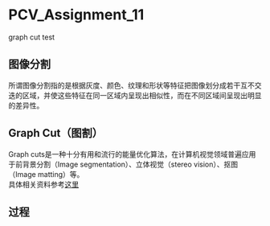 # PCV_Assignment_11
graph cut test
## 图像分割
   所谓图像分割指的是根据灰度、颜色、纹理和形状等特征把图像划分成若干互不交迭的区域，并使这些特征在同一区域内呈现出相似性，而在不同区域间呈现出明显的差异性。  
## Graph Cut（图割）
  Graph cuts是一种十分有用和流行的能量优化算法，在计算机视觉领域普遍应用于前背景分割（Image segmentation）、立体视觉（stereo vision）、抠图（Image matting）等。  
  具体相关资料参考[这里](https://blog.csdn.net/kyjl888/article/details/78253829)  
  
## 过程
